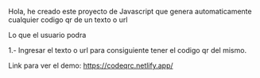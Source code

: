 Hola, he creado este proyecto de Javascript que genera automaticamente cualquier codigo qr de un texto o url

Lo que el usuario podra

1.- Ingresar el texto o url para consiguiente tener el codigo qr del mismo.

Link para ver el demo: https://codeqrc.netlify.app/